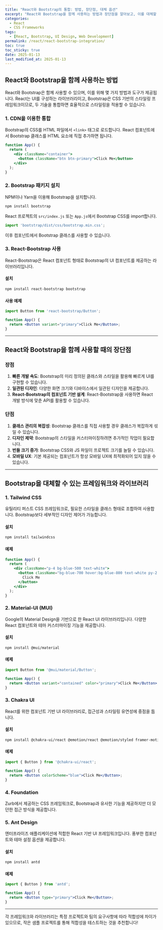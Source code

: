 ```yaml
---
title: "React와 Bootstrap의 통합: 방법, 장단점, 대체 옵션"
excerpt: "React와 Bootstrap을 함께 사용하는 방법과 장단점을 알아보고, 이를 대체할 수 있는 다른 UI 프레임워크와 라이브러리를 소개합니다."
categories:
  - React
  - CSS Frameworks
tags:
  - [React, Bootstrap, UI Design, Web Development]
permalink: /react/react-bootstrap-integration/
toc: true
toc_sticky: true
date: 2025-01-13
last_modified_at: 2025-01-13
---
```


## React와 Bootstrap을 함께 사용하는 방법

React와 Bootstrap은 함께 사용할 수 있으며, 이를 위해 몇 가지 방법과 도구가 제공됩니다. React는 UI를 구성하는 라이브러리이고, Bootstrap은 CSS 기반의 스타일링 프레임워크이므로, 두 기술을 통합하면 효율적으로 스타일링을 적용할 수 있습니다.

### 1. **CDN을 이용한 통합**

Bootstrap의 CSS를 HTML 파일에서 `<link>` 태그로 로드합니다. React 컴포넌트에서 Bootstrap 클래스를 HTML 요소에 직접 추가하면 됩니다.

```jsx
function App() {
  return (
    <div className="container">
      <button className="btn btn-primary">Click Me</button>
    </div>
  );
}
```

### 2. **Bootstrap 패키지 설치**

NPM이나 Yarn을 이용해 Bootstrap을 설치합니다.

```bash
npm install bootstrap
```

React 프로젝트의 `src/index.js` 또는 `App.js`에서 Bootstrap CSS를 import합니다.

```javascript
import 'bootstrap/dist/css/bootstrap.min.css';
```

이후 컴포넌트에서 Bootstrap 클래스를 사용할 수 있습니다.

### 3. **React-Bootstrap 사용**

React-Bootstrap은 React 컴포넌트 형태로 Bootstrap의 UI 컴포넌트를 제공하는 라이브러리입니다.

#### 설치
```bash
npm install react-bootstrap bootstrap
```

#### 사용 예제
```jsx
import Button from 'react-bootstrap/Button';

function App() {
  return <Button variant="primary">Click Me</Button>;
}
```

---

## React와 Bootstrap을 함께 사용할 때의 장단점

### **장점**

1. **빠른 개발 속도**: Bootstrap의 미리 정의된 클래스와 스타일을 활용해 빠르게 UI를 구현할 수 있습니다.
2. **일관된 디자인**: 다양한 화면 크기와 디바이스에서 일관된 디자인을 제공합니다.
3. **React-Bootstrap의 컴포넌트 기반 설계**: React-Bootstrap을 사용하면 React 개발 방식에 맞춘 API를 활용할 수 있습니다.

### **단점**

1. **클래스 관리의 복잡성**: Bootstrap 클래스를 직접 사용할 경우 클래스가 복잡하게 섞일 수 있습니다.
2. **디자인 제약**: Bootstrap의 스타일을 커스터마이징하려면 추가적인 작업이 필요합니다.
3. **번들 크기 증가**: Bootstrap CSS와 JS 파일이 프로젝트 크기를 늘릴 수 있습니다.
4. **모바일 UX**: 기본 제공되는 컴포넌트가 항상 모바일 UX에 최적화되어 있지 않을 수 있습니다.

---

## Bootstrap을 대체할 수 있는 프레임워크와 라이브러리

### 1. **Tailwind CSS**

유틸리티 퍼스트 CSS 프레임워크로, 필요한 스타일을 클래스 형태로 조합하여 사용합니다. Bootstrap보다 세부적인 디자인 제어가 가능합니다.

#### 설치
```bash
npm install tailwindcss
```

#### 예제
```jsx
function App() {
  return (
    <div className="p-4 bg-blue-500 text-white">
      <button className="bg-blue-700 hover:bg-blue-800 text-white py-2 px-4 rounded">
        Click Me
      </button>
    </div>
  );
}
```

### 2. **Material-UI (MUI)**

Google의 Material Design을 기반으로 한 React UI 라이브러리입니다. 다양한 React 컴포넌트와 테마 커스터마이징 기능을 제공합니다.

#### 설치
```bash
npm install @mui/material
```

#### 예제
```jsx
import Button from '@mui/material/Button';

function App() {
  return <Button variant="contained" color="primary">Click Me</Button>;
}
```

### 3. **Chakra UI**

React를 위한 컴포넌트 기반 UI 라이브러리로, 접근성과 스타일링 유연성에 중점을 둡니다.

#### 설치
```bash
npm install @chakra-ui/react @emotion/react @emotion/styled framer-motion
```

#### 예제
```jsx
import { Button } from '@chakra-ui/react';

function App() {
  return <Button colorScheme="blue">Click Me</Button>;
}
```

### 4. **Foundation**

Zurb에서 제공하는 CSS 프레임워크로, Bootstrap과 유사한 기능을 제공하지만 더 모던한 접근 방식을 제공합니다.

### 5. **Ant Design**

엔터프라이즈 애플리케이션에 적합한 React 기반 UI 프레임워크입니다. 풍부한 컴포넌트와 테마 설정 옵션을 제공합니다.

#### 설치
```bash
npm install antd
```

#### 예제
```jsx
import { Button } from 'antd';

function App() {
  return <Button type="primary">Click Me</Button>;
}
```

---

각 프레임워크와 라이브러리는 특정 프로젝트와 팀의 요구사항에 따라 적합성에 차이가 있으므로, 작은 샘플 프로젝트를 통해 적합성을 테스트하는 것을 추천합니다!
